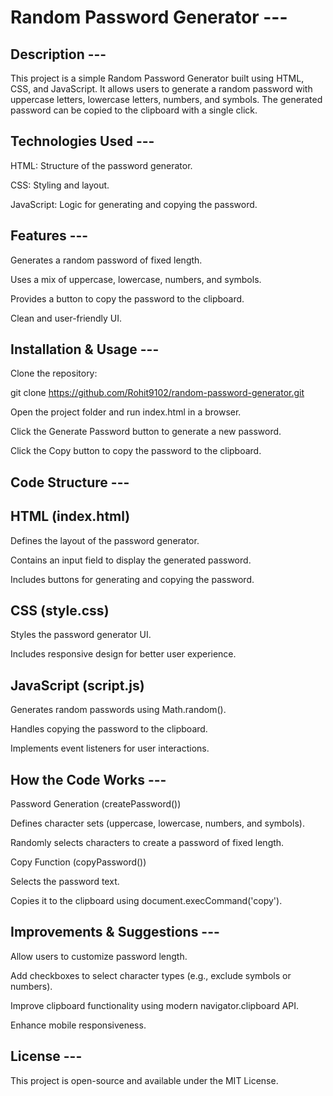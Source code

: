 # Random Password Generator ---

## Description ---

This project is a simple Random Password Generator built using HTML, CSS, and JavaScript. It allows users to generate a random password with uppercase letters, lowercase letters, numbers, and symbols. The generated password can be copied to the clipboard with a single click.

## Technologies Used ---

HTML: Structure of the password generator.

CSS: Styling and layout.

JavaScript: Logic for generating and copying the password.

## Features ---

Generates a random password of fixed length.

Uses a mix of uppercase, lowercase, numbers, and symbols.

Provides a button to copy the password to the clipboard.

Clean and user-friendly UI.

## Installation & Usage ---

Clone the repository:

git clone https://github.com/Rohit9102/random-password-generator.git

Open the project folder and run index.html in a browser.

Click the Generate Password button to generate a new password.

Click the Copy button to copy the password to the clipboard.

## Code Structure ---

## HTML (index.html)

Defines the layout of the password generator.

Contains an input field to display the generated password.

Includes buttons for generating and copying the password.

## CSS (style.css)

Styles the password generator UI.

Includes responsive design for better user experience.

## JavaScript (script.js)

Generates random passwords using Math.random().

Handles copying the password to the clipboard.

Implements event listeners for user interactions.

## How the Code Works ---

Password Generation (createPassword())

Defines character sets (uppercase, lowercase, numbers, and symbols).

Randomly selects characters to create a password of fixed length.

Copy Function (copyPassword())

Selects the password text.

Copies it to the clipboard using document.execCommand('copy').

## Improvements & Suggestions ---

Allow users to customize password length.

Add checkboxes to select character types (e.g., exclude symbols or numbers).

Improve clipboard functionality using modern navigator.clipboard API.

Enhance mobile responsiveness.

## License --- 

This project is open-source and available under the MIT License.